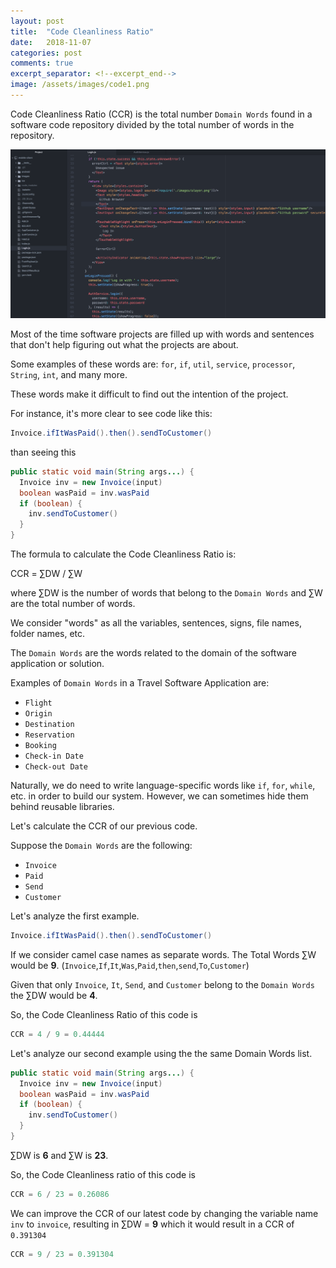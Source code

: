 ```yaml
---
layout: post
title:  "Code Cleanliness Ratio"
date:   2018-11-07
categories: post
comments: true
excerpt_separator: <!--excerpt_end-->
image: /assets/images/code1.png
---
```


Code Cleanliness Ratio (CCR) is the total number `Domain Words` found in a 
software code repository divided by the total number of words
in the repository.

<!--excerpt_end-->
![Required](/assets/images/code1.png)

Most of the time software projects are filled up with words and sentences that don't help
figuring out what the projects are about.

Some examples of these words are: `for`, `if`, `util`, `service`,
`processor`, `String`, `int`, and many more.

These words make it difficult to find out the intention of the project.

For instance, it's more clear to see code like this:

```java
Invoice.ifItWasPaid().then().sendToCustomer()
```

than seeing this

```java
public static void main(String args...) {
  Invoice inv = new Invoice(input)
  boolean wasPaid = inv.wasPaid
  if (boolean) {
    inv.sendToCustomer()
  }
}
```

The formula to calculate the Code Cleanliness Ratio is:


CCR = &#x2211;DW / &#x2211;W


where &#x2211;DW is the number of words that belong to the `Domain Words`
and &#x2211;W are the total number of words.

We consider "words" as all the variables, sentences, signs,
file names, folder names, etc.

The `Domain Words` are the words related to the domain of the
software application or solution.

Examples of `Domain Words` in a Travel Software Application are:

* `Flight`
* `Origin`
* `Destination`
* `Reservation`
* `Booking`
* `Check-in Date`
* `Check-out Date`

Naturally, we do need to write language-specific words like `if`, `for`, `while`, etc. in order
to build our system. However, we can sometimes hide them behind reusable libraries.

Let's calculate the CCR of our previous code. 

Suppose the `Domain Words` are the following:

* `Invoice`
* `Paid`
* `Send`
* `Customer`

Let's analyze the first example.

```java
Invoice.ifItWasPaid().then().sendToCustomer()
```

If we consider camel case names as separate words.
The Total Words &#x2211;W would be <b>9</b>. (`Invoice`,`If`,`It`,`Was`,`Paid`,`then`,`send`,`To`,`Customer`) 

Given that only `Invoice`, `It`, `Send`, and `Customer` belong to the
`Domain Words` the &#x2211;DW would be <b>4</b>.

So, the Code Cleanliness Ratio of this code is

```javascript
CCR = 4 / 9 = 0.44444
```

Let's analyze our second example using the the same Domain Words list.


```java
public static void main(String args...) {
  Invoice inv = new Invoice(input)
  boolean wasPaid = inv.wasPaid
  if (boolean) {
    inv.sendToCustomer()
  }
}
```

&#x2211;DW is <b>6</b> and &#x2211;W is <b>23</b>.

So, the Code Cleanliness ratio of this code is

```javascript
CCR = 6 / 23 = 0.26086
```

We can improve the CCR of our latest code by changing the 
variable name `inv` to `invoice`, resulting in &#x2211;DW = <b>9</b> 
which it would result in a CCR of `0.391304`

```javascript
CCR = 9 / 23 = 0.391304
```